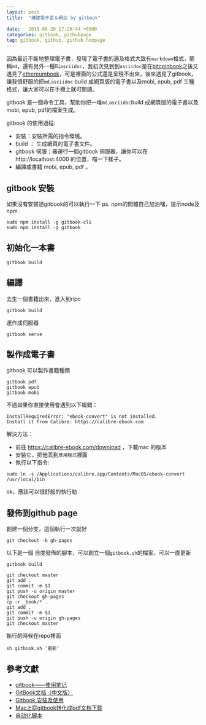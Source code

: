```yaml
---
layout: post
title:  "構建電子書＆網站 by gitbook"

date:   2019-08-26 17:26:44 +0800
categories: gitbook, githubpage
tag: gitbook, github, github hompage
---
```


因為最近不斷地整理電子書，發現了電子書的遍及格式大致有`markdown`格式，簡稱`md`，還有另外一種叫`asciidoc`，我初次見到到`asciidoc`是在[bitcoinbook](https://github.com/bitcoinbook/bitcoinbook)之後又遇見了[ethereumbook](https://github.com/ethereumbook/ethereumbook)，可是裡面的公式還是呈現不出來，後來遇見了gitbook，讓我很舒服的把`md`,`asciidoc` build 成網頁版的電子書以及mobi, epub, pdf 三種格式，讓大家可以在手機上就可閱讀。

gitbook 是一個命令工具，幫助你把一堆`md`,`asciidoc`build 成網頁版的電子書以及mobi, epub, pdf的檔案生成。

gitbook 的使用過程:
  * 安裝：安裝所需的指令環境。
  * build ： 生成網頁的電子書文件。
  * gitbook 伺服：器運行一個gitbook 伺服器，讓你可以在 http://localhost:4000 的位置，喵一下樣子。
  * 編譯成書籍 mobi, epub, pdf 。

## gitbook 安裝
如果沒有安裝過gitbook的可以執行一下
ps. npm的問體自己加油嘿，提示node及npm
```
sudo npm install -g gitbook-cli
sudo npm install -g gitbook
```
## 初始化一本書
```
gitbook build
```

## 編譯
去生一個書籍出來，進入到ripo
```
gitbook build
```
運作成伺服器
```
gitbook serve
```

## 製作成電子書

gitbook 可以製作書籍種類
```
gitbook pdf
gitbook epub
gitbook mobi
```

不過如果你直接使用會遇到以下報錯：
```
InstallRequiredError: "ebook-convert" is not installed.
Install it from Calibre: https://calibre-ebook.com
```
解決方法：
* 前往 https://calibre-ebook.com/download ，下載mac 的版本
* 安裝它，把他丟到`應用程式`裡面
* 執行以下指令:
```
sudo ln -s /Applications/calibre.app/Contents/MacOS/ebook-convert /usr/local/bin
```
ok，應該可以很舒服的執行勒

## 發佈到github page
創建一個分支，這個執行一次就好
```
git checkout -b gh-pages
```

以下是一個 自度發佈的腳本，可以創立一個`gitbook.sh`的檔案，可以一直更新
```
gitbook build
```

```
git checkout master
git add .
git commit -m $1
git push -u origin master
git checkout gh-pages
cp -r _book/* .
git add .
git commit -m $1
git push -u origin gh-pages
git checkout master
```
執行的時候在repo裡面
```
sh gitbook.sh '更新'
```


## 參考文獻
* [gitbook——使用笔记](https://morrowind.gitbooks.io/gitbook_notes/content/qian_yan.html)
* [GitBook文档（中文版）](https://chrisniael.gitbooks.io/gitbook-documentation/content/index.html)
* [Gitbook 安装及使用 ](https://my.oschina.net/lpe234/blog/854226)
* [Mac上将gitbook转化成pdf文档下载](https://www.jianshu.com/p/6a16064a4d1e)
* [自动化脚本](https://yangjh.oschina.io/gitbook/UsingPages.html)